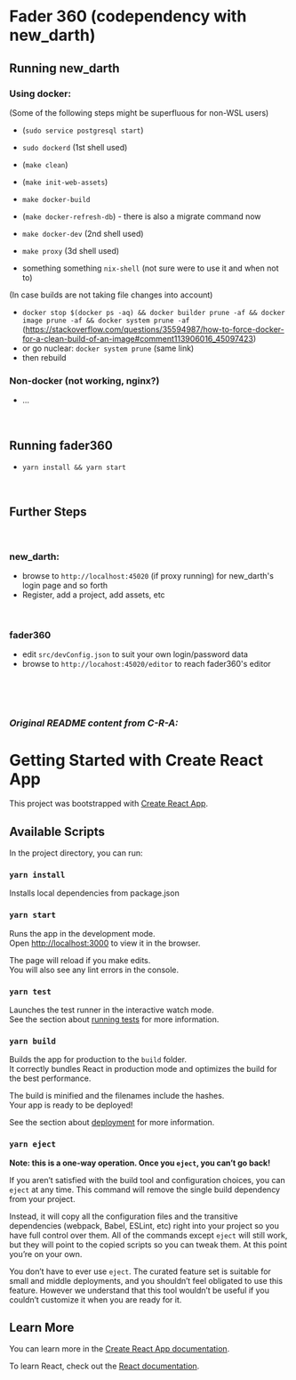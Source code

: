 # Fader 360 (codependency with new_darth)

## Running new_darth

### Using docker:

(Some of the following steps might be superfluous for non-WSL users)

-   (`sudo service postgresql start`)
-   `sudo dockerd` (1st shell used)
-   (`make clean`)
-   (`make init-web-assets`)
-   `make docker-build`
-   (`make docker-refresh-db`) - there is also a migrate command now
-   `make docker-dev` (2nd shell used)
-   `make proxy` (3d shell used)

-   something something `nix-shell` (not sure were to use it and when not to)

(In case builds are not taking file changes into account)

-   `docker stop $(docker ps -aq) && docker builder prune -af && docker image prune -af && docker system prune -af` (https://stackoverflow.com/questions/35594987/how-to-force-docker-for-a-clean-build-of-an-image#comment113906016_45097423)
-   or go nuclear: `docker system prune` (same link)
-   then rebuild

### Non-docker (not working, nginx?)

-   ...

<br/>

## Running fader360

-   `yarn install && yarn start`

<br/>

## Further Steps

<br/>

### new_darth:

-   browse to `http://localhost:45020` (if proxy running) for new_darth's login page and so forth
-   Register, add a project, add assets, etc

<br/>

### fader360

-   edit `src/devConfig.json` to suit your own login/password data
-   browse to `http://locahost:45020/editor` to reach fader360's editor

<br/>
<br/>
<br/>

### _Original README content from C-R-A:_

# Getting Started with Create React App

This project was bootstrapped with [Create React App](https://github.com/facebook/create-react-app).

## Available Scripts

In the project directory, you can run:

### `yarn install`

Installs local dependencies from package.json

### `yarn start`

Runs the app in the development mode.\
Open [http://localhost:3000](http://localhost:3000) to view it in the browser.

The page will reload if you make edits.\
You will also see any lint errors in the console.

### `yarn test`

Launches the test runner in the interactive watch mode.\
See the section about [running tests](https://facebook.github.io/create-react-app/docs/running-tests) for more information.

### `yarn build`

Builds the app for production to the `build` folder.\
It correctly bundles React in production mode and optimizes the build for the best performance.

The build is minified and the filenames include the hashes.\
Your app is ready to be deployed!

See the section about [deployment](https://facebook.github.io/create-react-app/docs/deployment) for more information.

### `yarn eject`

**Note: this is a one-way operation. Once you `eject`, you can’t go back!**

If you aren’t satisfied with the build tool and configuration choices, you can `eject` at any time. This command will remove the single build dependency from your project.

Instead, it will copy all the configuration files and the transitive dependencies (webpack, Babel, ESLint, etc) right into your project so you have full control over them. All of the commands except `eject` will still work, but they will point to the copied scripts so you can tweak them. At this point you’re on your own.

You don’t have to ever use `eject`. The curated feature set is suitable for small and middle deployments, and you shouldn’t feel obligated to use this feature. However we understand that this tool wouldn’t be useful if you couldn’t customize it when you are ready for it.

## Learn More

You can learn more in the [Create React App documentation](https://facebook.github.io/create-react-app/docs/getting-started).

To learn React, check out the [React documentation](https://reactjs.org/).
